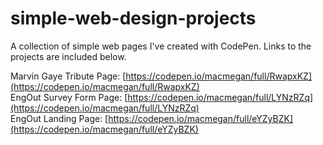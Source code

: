 # simple-web-design-projects
A collection of simple web pages I've created with CodePen. Links to the projects are included below.

Marvin Gaye Tribute Page: [https://codepen.io/macmegan/full/RwapxKZ](https://codepen.io/macmegan/full/RwapxKZ)  
EngOut Survey Form Page: [https://codepen.io/macmegan/full/LYNzRZq](https://codepen.io/macmegan/full/LYNzRZq)  
EngOut Landing Page: [https://codepen.io/macmegan/full/eYZyBZK](https://codepen.io/macmegan/full/eYZyBZK)  
